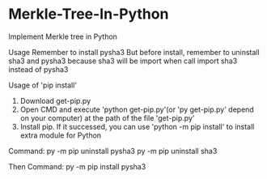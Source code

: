# Merkle-Tree-In-Python
Implement Merkle tree in Python

Usage
Remember to install pysha3
But before install, remember to uninstall sha3 and pysha3 
because sha3 will be import when call import sha3 instead of pysha3

Usage of 'pip install'
1. Download get-pip.py
2. Open CMD and execute 'python get-pip.py'(or 'py get-pip.py' depend on your computer) at the path of the file 'get-pip.py'
3. Install pip. If it successed, you can use 'python -m pip install' to install extra module for Python

Command: 
py -m pip uninstall pysha3
py -m pip uninstall sha3

Then
Command: py -m pip install pysha3
